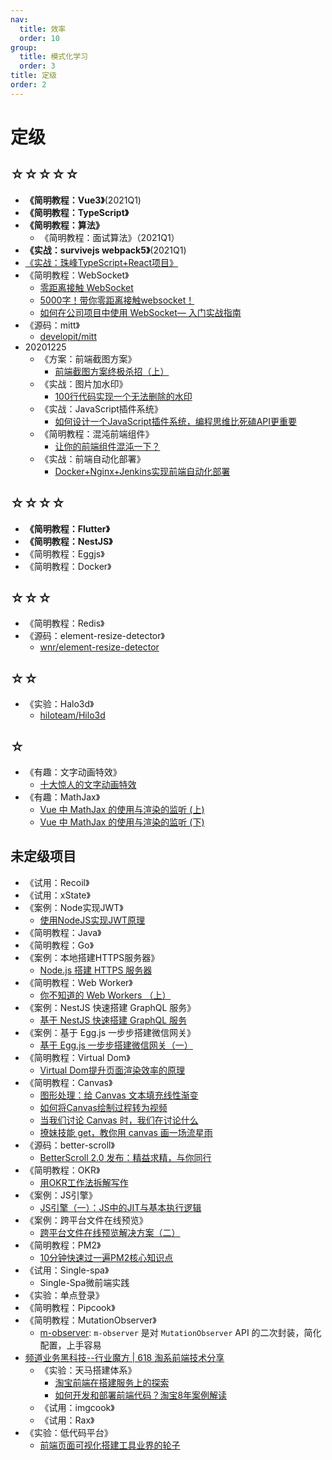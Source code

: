 ```yaml
---
nav:
  title: 效率
  order: 10
group:
  title: 模式化学习
  order: 3
title: 定级
order: 2
---
```


# 定级

## ☆☆☆☆☆

- **《简明教程：Vue3》**(2021Q1)
- **《简明教程：TypeScript》**
- **《简明教程：算法》**
  - 《简明教程：面试算法》（2021Q1）
- **《实战：survivejs webpack5》**(2021Q1)
- [《实战：珠峰TypeScript+React项目》](https://github.com/weisuoke/zf-ts-react)
- 《简明教程：WebSocket》
  - [零距离接触 WebSocket](https://mp.weixin.qq.com/s/6pwYnUkl5BNo9CgEvA1Jlg)
  - [5000字！带你零距离接触websocket！](https://mp.weixin.qq.com/s/ui29QjnulMhnaFB0x4sCVw)
  - [如何在公司项目中使用 WebSocket— 入门实战指南](https://mp.weixin.qq.com/s/QY9mYVpqp25Ga-TSfJ6H_A)
- 《源码：mitt》
  - [developit/mitt](https://github.com/developit/mitt)
- 20201225
  - 《方案：前端截图方案》
    - [前端截图方案终极杀招（上）](https://mp.weixin.qq.com/s/ywT3RKJXOwH-Dd9EOVDgvg)
  - 《实战：图片加水印》
    - [100行代码实现一个无法删除的水印](https://juejin.im/post/5f12a19e5188252e974f0531?utm_source=gold_browser_extension)
  - 《实战：JavaScript插件系统》
    - [如何设计一个JavaScript插件系统，编程思维比死磕API更重要](https://juejin.im/post/6867335238905921543?utm_source=gold_browser_extension)
  - 《简明教程：混沌前端组件》
    - [让你的前端组件混沌一下？](https://juejin.im/post/6871114023849426952?utm_source=gold_browser_extension)
  - 《实战：前端自动化部署》
    - [Docker+Nginx+Jenkins实现前端自动化部署](https://juejin.im/post/6869736425953165319?utm_source=gold_browser_extension)

## ☆☆☆☆

- **《简明教程：Flutter》**
- **《简明教程：NestJS》**
- 《简明教程：Eggjs》
- 《简明教程：Docker》

## ☆☆☆

- 《简明教程：Redis》
- 《源码：element-resize-detector》
  - [wnr/element-resize-detector](https://github.com/wnr/element-resize-detector)

## ☆☆

- 《实验：Halo3d》
  - [hiloteam/Hilo3d](https://github.com/hiloteam/Hilo3d)

## ☆

- 《有趣：文字动画特效》
  - [十大惊人的文字动画特效](https://juejin.im/post/5efab10ff265da22e610d2d0?utm_source=gold_browser_extension)
- 《有趣：MathJax》
  - [Vue 中 MathJax 的使用与渲染的监听 (上)](https://juejin.im/post/6888980313281265677?utm_source=gold_browser_extension)
  - [Vue 中 MathJax 的使用与渲染的监听 (下)](https://juejin.im/post/6889356770012528648?utm_source=gold_browser_extension)

## 未定级项目

- 《试用：Recoil》
- 《试用：xState》
- 《案例：Node实现JWT》
  - [使用NodeJS实现JWT原理](https://mp.weixin.qq.com/s/LawbDakuqmOLKaW0xBbzGg)
- 《简明教程：Java》
- 《简明教程：Go》
- 《案例：本地搭建HTTPS服务器》
  - [Node.js 搭建 HTTPS 服务器](https://mp.weixin.qq.com/s/Eq3M51L6lPBo25v4VVxXXw)
- 《简明教程：Web Worker》
	- [你不知道的 Web Workers （上）](https://juejin.im/post/5ef2a554f265da02e47d952b?utm_source=gold_browser_extension)
- 《案例：NestJS 快速搭建 GraphQL 服务》
  - [基于 NestJS 快速搭建 GraphQL 服务](https://juejin.im/post/5f1556c2f265da22be0d964e?utm_source=gold_browser_extension)
- 《案例：基于 Egg.js 一步步搭建微信网关》
  - [基于 Egg.js 一步步搭建微信网关（一）](https://juejin.im/post/6871889924480565255?utm_source=gold_browser_extension)
- 《简明教程：Virtual Dom》
  - [Virtual Dom提升页面渲染效率的原理](https://mp.weixin.qq.com/s/Ak-ZSIWR1AfYKHw5sbxgtw)
- 《简明教程：Canvas》
  - [图形处理：给 Canvas 文本填充线性渐变](https://mp.weixin.qq.com/s/ixxLPZn9Di-NZJTvKqL98w)
  - [如何将Canvas绘制过程转为视频](https://mp.weixin.qq.com/s/oXSjEF8cqfk-i_3NWKnXBQ)
  - [当我们讨论 Canvas 时，我们在讨论什么](https://juejin.im/post/6888940697257574414?utm_source=gold_browser_extension)
  - [撩妹技能 get，教你用 canvas 画一场流星雨](https://mp.weixin.qq.com/s/tlwFisr7-sebc3Q7ntqFtw)
- 《源码：better-scroll》
  - [BetterScroll 2.0 发布：精益求精，与你同行](https://juejin.im/post/6868086607027650573?utm_source=gold_browser_extension#heading-7)
- 《简明教程：OKR》
  - [用OKR工作法拆解写作](https://mp.weixin.qq.com/s/0w5Uf-R_9HMbkMwJasZ3Mw)
- 《案例：JS引擎》
  - [JS引擎（一）：JS中的JIT与基本执行逻辑](https://juejin.im/post/6863269040300032008?utm_source=gold_browser_extension)
- 《案例：跨平台文件在线预览》
  - [跨平台文件在线预览解决方案（二）](https://juejin.im/post/6864430135135698957?utm_source=gold_browser_extension)
- 《简明教程：PM2》
  - [10分钟快速过一遍PM2核心知识点](https://mp.weixin.qq.com/s/dR2CuRuzs_RbOrPuD10Y1w)
- 《试用：Single-spa》
  - Single-Spa微前端实践
- 《实验：单点登录》
- 《简明教程：Pipcook》
- 《简明教程：MutationObserver》
  - [m-observer](https://www.npmjs.com/package/m-observer): `m-observer` 是对 `MutationObserver` API 的二次封装，简化配置，上手容易 
- [频道业务黑科技--行业魔方 | 618 淘系前端技术分享](https://mp.weixin.qq.com/s/P6S02xjK_tTvYO94WwHPWQ)
  - 《实验：天马搭建体系》
    - [淘宝前端在搭建服务上的探索](https://zhuanlan.zhihu.com/p/137470317)
    - [如何开发和部署前端代码？淘宝8年案例解读](https://www.infoq.cn/article/vflqy1gjaejb4mzs63ze)
  - 《试用：imgcook》
  - 《试用：Rax》
- 《实验：低代码平台》
  - [前端页面可视化搭建工具业界的轮子](https://juejin.im/post/6858881797490098190?utm_source=gold_browser_extension)

